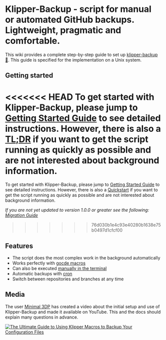 # Klipper-Backup - script for manual or automated GitHub backups. Lightweight, pragmatic and comfortable. 
This wiki provides a complete step-by-step guide to set up [klipper-backup 💾](https://github.com/Staubgeborener/klipper-backup). This guide is specified for the implementation on a Unix system.

## Getting started
<<<<<<< HEAD
To get started with Klipper-Backup, please jump to [Getting Started Guide](installation.md) to see detailed instructions.
However, there is also a [TL;DR](tldr.md) if you want to get the script running as quickly as possible and are not interested about background information.
=======
To get started with Klipper-Backup, please jump to [Getting Started Guide](https://staubgeborener.github.io/klipper-backup/GettingStarted/) to see detailed instructions.
However, there is also a [Quickstart](quickstart.md) if you want to get the script running as quickly as possible and are not interested about background information.

*If you are not yet updated to version 1.0.0 or greater see the following: [Migration Guide](migration.md)*
>>>>>>> 76d030b1e4c93e40280b1638e75b0497d1cfcf00

## Features
- The script does the most complex work in the background automatically
- Works perfectly with [gocde macros](manual.md/#klipper-macro)
- Can also be executed [manually in the terminal](manual.md/#shell)
- Automatic backups with [cron](automation.md/#cron)
- Switch between repositories and branches at any time

## Media
The user [Minimal 3DP](https://github.com/minimal3dp) has created a video about the initial setup and use of Klipper-Backup and made it available on YouTube. This and the docs should explain many questions in advance.

[![The Ultimate Guide to Using Klipper Macros to Backup Your Configuration Files](https://img.youtube.com/vi/fR2jIegqv3A/0.jpg)](https://www.youtube.com/watch?v=fR2jIegqv3A "The Ultimate Guide to Using Klipper Macros to Backup Your Configuration Files")
